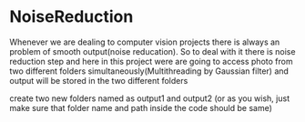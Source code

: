 # NoiseReduction
Whenever we are dealing to computer vision projects there is always an problem of smooth output(noise reducation). So to deal with it there is noise reduction step and here in this project were are going to access photo from two different folders simultaneously(Multithreading by Gaussian filter) and output will be stored in the two different folders

create two new folders named as output1 and output2 (or as you wish, just make sure that folder name and path inside the code should be same)
